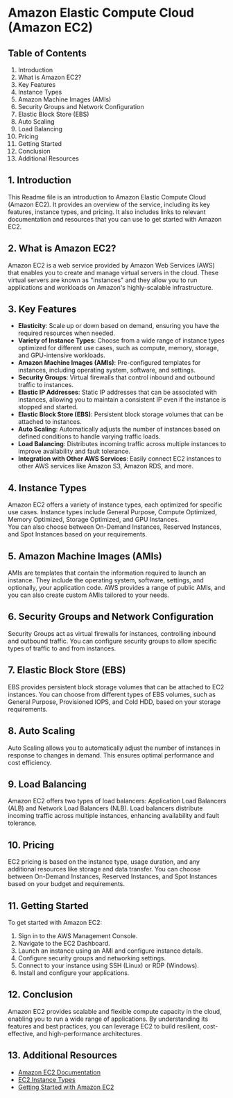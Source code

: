 # Amazon Elastic Compute Cloud (Amazon EC2)



## Table of Contents
1. Introduction
2. What is Amazon EC2?
3. Key Features
4. Instance Types
5. Amazon Machine Images (AMIs)
6. Security Groups and Network Configuration
7. Elastic Block Store (EBS)
8. Auto Scaling
9. Load Balancing
10. Pricing
11. Getting Started
12. Conclusion
13. Additional Resources

## 1. Introduction
This Readme file is an introduction to Amazon Elastic Compute Cloud (Amazon EC2). It provides an overview of the service, including its key features, instance types, and pricing. It also includes links to relevant documentation and resources that you can use to get started with Amazon EC2.
## 2. What is Amazon EC2?
Amazon EC2 is a web service provided by Amazon Web Services (AWS) that enables you to create and manage virtual servers in the cloud. These virtual servers are known as "instances" and they allow you to run applications and workloads on Amazon's highly-scalable infrastructure.

## 3. Key Features
- **Elasticity**: Scale up or down based on demand, ensuring you have the required resources when needed.
- **Variety of Instance Types**: Choose from a wide range of instance types optimized for different use cases, such as compute, memory, storage, and GPU-intensive workloads.
- **Amazon Machine Images (AMIs)**: Pre-configured templates for instances, including operating system, software, and settings.
- **Security Groups**: Virtual firewalls that control inbound and outbound traffic to instances.
- **Elastic IP Addresses**: Static IP addresses that can be associated with instances, allowing you to maintain a consistent IP even if the instance is stopped and started.
- **Elastic Block Store (EBS)**: Persistent block storage volumes that can be attached to instances.
- **Auto Scaling**: Automatically adjusts the number of instances based on defined conditions to handle varying traffic loads.
- **Load Balancing**: Distributes incoming traffic across multiple instances to improve availability and fault tolerance.
- **Integration with Other AWS Services**: Easily connect EC2 instances to other AWS services like Amazon S3, Amazon RDS, and more.

## 4. Instance Types
Amazon EC2 offers a variety of instance types, each optimized for specific use cases. Instance types include General Purpose, Compute Optimized, Memory Optimized, Storage Optimized, and GPU Instances. <br>
You can also choose between On-Demand Instances, Reserved Instances, and Spot Instances based on your requirements.

## 5. Amazon Machine Images (AMIs)
AMIs are templates that contain the information required to launch an instance. They include the operating system, software, settings, and optionally, your application code. AWS provides a range of public AMIs, and you can also create custom AMIs tailored to your needs.

## 6. Security Groups and Network Configuration
Security Groups act as virtual firewalls for instances, controlling inbound and outbound traffic. You can configure security groups to allow specific types of traffic to and from instances. 

## 7. Elastic Block Store (EBS)
EBS provides persistent block storage volumes that can be attached to EC2 instances. You can choose from different types of EBS volumes, such as General Purpose, Provisioned IOPS, and Cold HDD, based on your storage requirements.

## 8. Auto Scaling
Auto Scaling allows you to automatically adjust the number of instances in response to changes in demand. This ensures optimal performance and cost efficiency.

## 9. Load Balancing
Amazon EC2 offers two types of load balancers: Application Load Balancers (ALB) and Network Load Balancers (NLB). Load balancers distribute incoming traffic across multiple instances, enhancing availability and fault tolerance.

## 10. Pricing
EC2 pricing is based on the instance type, usage duration, and any additional resources like storage and data transfer. You can choose between On-Demand Instances, Reserved Instances, and Spot Instances based on your budget and requirements.

## 11. Getting Started
To get started with Amazon EC2:
1. Sign in to the AWS Management Console.
2. Navigate to the EC2 Dashboard.
3. Launch an instance using an AMI and configure instance details.
4. Configure security groups and networking settings.
5. Connect to your instance using SSH (Linux) or RDP (Windows).
6. Install and configure your applications.

## 12. Conclusion
Amazon EC2 provides scalable and flexible compute capacity in the cloud, enabling you to run a wide range of applications. By understanding its features and best practices, you can leverage EC2 to build resilient, cost-effective, and high-performance architectures.

## 13. Additional Resources
- [Amazon EC2 Documentation](https://docs.aws.amazon.com/ec2/)
- [EC2 Instance Types](https://aws.amazon.com/ec2/instance-types/)
- [Getting Started with Amazon EC2](https://aws.amazon.com/ec2/getting-started/)

